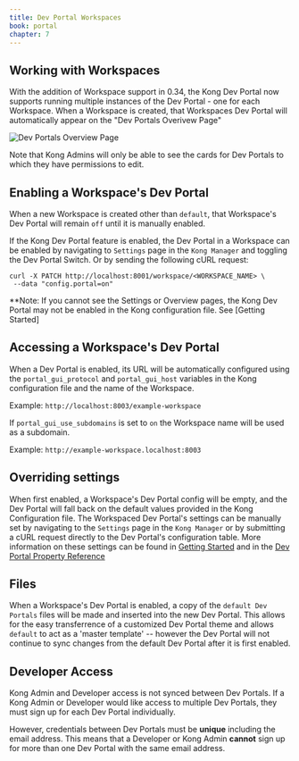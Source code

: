 ```yaml
---
title: Dev Portal Workspaces
book: portal
chapter: 7
---
```


## Working with Workspaces

With the addition of Workspace support in 0.34, the Kong Dev Portal now supports
running multiple instances of the Dev Portal - one for each Workspace. When a 
Workspace is created, that Workspaces Dev Portal will automatically appear on 
the "Dev Portals Overivew Page"

![Dev Portals Overview Page](https://konghq.com/wp-content/uploads/2018/11/devportals-overview.png)

Note that Kong Admins will only be able to see the cards for Dev Portals to 
which they have permissions to edit. 


## Enabling a Workspace's Dev Portal

When a new Workspace is created other than `default`, that Workspace's Dev 
Portal will remain `off` until it is manually enabled. 

If the Kong Dev Portal feature is enabled, the Dev Portal in a Workspace can be 
enabled by navigating to `Settings` page in the `Kong Manager` and toggling the 
Dev Portal Switch. Or by sending the following cURL request:

```
curl -X PATCH http://localhost:8001/workspace/<WORKSPACE_NAME> \
 --data "config.portal=on"
```

**Note: If you cannot see the Settings or Overview pages, the Kong Dev Portal 
may not be enabled in the Kong configuration file. See [Getting Started] 

## Accessing a Workspace's Dev Portal

When a Dev Portal is enabled, its URL will be automatically configured using 
the `portal_gui_protocol` and `portal_gui_host` variables in the Kong 
configuration file and the name of the Workspace.

Example: `http://localhost:8003/example-workspace`

If `portal_gui_use_subdomains` is set to `on` the Workspace name
will be used as a subdomain. 

Example: `http://example-workspace.localhost:8003`


## Overriding settings

When first enabled, a Workspace's Dev Portal config will be empty, and the Dev 
Portal will fall back on the default values provided in the Kong Configuration 
file. The Workspaced Dev Portal's settings can be manually set by navigating to 
the `Settings` page in the `Kong Manager` or by submitting a cURL request 
directly to the Dev Portal's configuration table. More information on these 
settings can be found in 
[Getting Started](/enterprise/{{page.kong_version}}/developer-portal/configuration/getting-started) and in the 
[Dev Portal Property Reference](/enterprise/{{page.kong_version}}/property-reference/#dev-portal)


## Files

When a Workspace's Dev Portal is enabled, a copy of the `default Dev Portals` 
files will be made and inserted into the new Dev Portal. This allows for the 
easy transferrence of a customized Dev Portal theme and allows `default` 
to act as a 'master template' -- however the Dev Portal will not continue to 
sync changes from the default Dev Portal after it is first enabled. 


## Developer Access

Kong Admin and Developer access is not synced between Dev Portals. If a Kong 
Admin or Developer would like access to multiple Dev Portals, they must sign up 
for each Dev Portal individually. 

However, credentials between Dev Portals must be **unique** including the email
address. This means that a Developer or Kong Admin **cannot** sign up for more
than one Dev Portal with the same email address.


